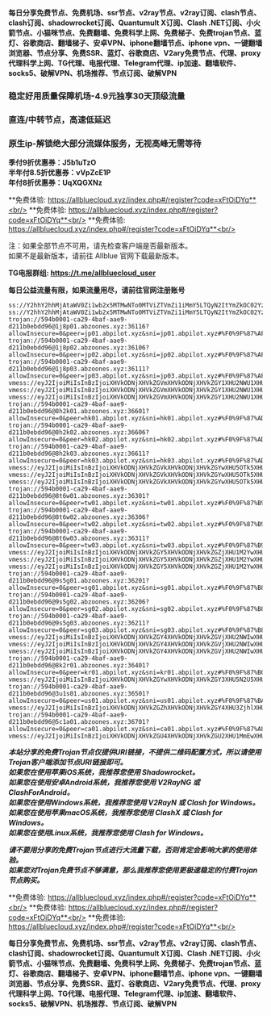 **每日分享免费节点、免费机场、ssr节点、v2ray节点、v2ray订阅、clash节点、clash订阅、shadowrocket订阅、Quantumult X订阅、Clash .NET订阅、小火箭节点、小猫咪节点、免费翻墙、免费科学上网、免费梯子、免费trojan节点、蓝灯、谷歌商店、翻墙梯子、安卓VPN、iphone翻墙节点、iphone vpn、一键翻墙浏览器、节点分享、免费SSR、蓝灯、谷歌商店、V2ary免费节点、代理、proxy代理科学上网、TG代理、电报代理、Telegram代理、ip加速、翻墙软件、socks5、破解VPN、机场推荐、节点订阅、破解VPN**

### 稳定好用质量保障机场-4.9元独享30天顶级流量
### 直连/中转节点，高速低延迟
### 原生ip-解锁绝大部分流媒体服务，无视高峰无需等待

**季付9折优惠券：J5b1uTzO**<br/>
**半年付8.5折优惠券：vVpZcE1P**<br/>
**年付8折优惠券：UqXQGXNz**<br/>

**免费体验: https://allbluecloud.xyz/index.php#/register?code=xFtOiDYq**<br/>
**免费体验: https://allbluecloud.xyz/index.php#/register?code=xFtOiDYq**<br/>
**免费体验: https://allbluecloud.xyz/index.php#/register?code=xFtOiDYq**<br/>

注：如果全部节点不可用，请先检查客户端是否最新版本。<br/>
如果不是最新版本，请前往 Allblue 官网下载最新版本。

**TG电报群组: https://t.me/allbluecloud_user**

**每日公益流量有限，如果流量用尽，请前往官网注册账号**

```
ss://Y2hhY2hhMjAtaWV0Zi1wb2x5MTMwNTo0MTViZTVmZi1iMmY5LTQyN2ItYmZkOC02YzgzM2EwZTVkZWU=@1.1.1.1:53#%E5%AE%98%E6%96%B9%E7%BD%91%E7%AB%99%EF%BC%9Aallbluecloud.xyz
ss://Y2hhY2hhMjAtaWV0Zi1wb2x5MTMwNTo0MTViZTVmZi1iMmY5LTQyN2ItYmZkOC02YzgzM2EwZTVkZWU=@1.1.1.1:53#%E5%A4%87%E7%94%A8%E5%9F%9F%E5%90%8D%EF%BC%9Awww.abcloud365.xyz
trojan://594b0001-ca29-4baf-aae9-d211b0ebdd96@1j8p01.abzoones.xyz:36116?allowInsecure=0&peer=jp01.abpilot.xyz&sni=jp01.abpilot.xyz#%F0%9F%87%AF%F0%9F%87%B5%E6%97%A5%E6%9C%AC01
trojan://594b0001-ca29-4baf-aae9-d211b0ebdd96@1j8p02.abzoones.xyz:36106?allowInsecure=0&peer=jp02.abpilot.xyz&sni=jp02.abpilot.xyz#%F0%9F%87%AF%F0%9F%87%B5%E6%97%A5%E6%9C%AC02
trojan://594b0001-ca29-4baf-aae9-d211b0ebdd96@1j8p03.abzoones.xyz:36111?allowInsecure=0&peer=jp03.abpilot.xyz&sni=jp03.abpilot.xyz#%F0%9F%87%AF%F0%9F%87%B5%E6%97%A5%E6%9C%AC03
vmess://eyJ2IjoiMiIsInBzIjoiXHVkODNjXHVkZGVmXHVkODNjXHVkZGY1XHU2NWU1XHU2NzJjMDQiLCJhZGQiOiIxajhwMDQuYWJ6b29uZXMueHl6IiwicG9ydCI6IjM2MTE2IiwiaWQiOiI1OTRiMDAwMS1jYTI5LTRiYWYtYWFlOS1kMjExYjBlYmRkOTYiLCJhaWQiOiIwIiwibmV0IjoidGNwIiwidHlwZSI6Im5vbmUiLCJob3N0IjoiIiwicGF0aCI6IiIsInRscyI6InRscyIsInNuaSI6ImpwMDQuYWJwaWxvdC54eXoifQ==
vmess://eyJ2IjoiMiIsInBzIjoiXHVkODNjXHVkZGVmXHVkODNjXHVkZGY1XHU2NWU1XHU2NzJjMDUiLCJhZGQiOiIxajhwMDUuYWJ6b29uZXMueHl6IiwicG9ydCI6IjM2MTA2IiwiaWQiOiI1OTRiMDAwMS1jYTI5LTRiYWYtYWFlOS1kMjExYjBlYmRkOTYiLCJhaWQiOiIwIiwibmV0IjoidGNwIiwidHlwZSI6Im5vbmUiLCJob3N0IjoiIiwicGF0aCI6IiIsInRscyI6InRscyIsInNuaSI6ImpwMDUuYWJwaWxvdC54eXoifQ==
vmess://eyJ2IjoiMiIsInBzIjoiXHVkODNjXHVkZGVmXHVkODNjXHVkZGY1XHU2NWU1XHU2NzJjMDYiLCJhZGQiOiIxajhwMDYuYWJ6b29uZXMueHl6IiwicG9ydCI6IjM2MTExIiwiaWQiOiI1OTRiMDAwMS1jYTI5LTRiYWYtYWFlOS1kMjExYjBlYmRkOTYiLCJhaWQiOiIwIiwibmV0IjoidGNwIiwidHlwZSI6Im5vbmUiLCJob3N0IjoiIiwicGF0aCI6IiIsInRscyI6InRscyIsInNuaSI6ImpwMDYuYWJwaWxvdC54eXoifQ==
trojan://594b0001-ca29-4baf-aae9-d211b0ebdd96@8h2k01.abzoones.xyz:36601?allowInsecure=0&peer=hk01.abpilot.xyz&sni=hk01.abpilot.xyz#%F0%9F%87%AD%F0%9F%87%B0%E9%A6%99%E6%B8%AF01
trojan://594b0001-ca29-4baf-aae9-d211b0ebdd96@8h2k02.abzoones.xyz:36606?allowInsecure=0&peer=hk02.abpilot.xyz&sni=hk02.abpilot.xyz#%F0%9F%87%AD%F0%9F%87%B0%E9%A6%99%E6%B8%AF02
trojan://594b0001-ca29-4baf-aae9-d211b0ebdd96@8h2k03.abzoones.xyz:36611?allowInsecure=0&peer=hk03.abpilot.xyz&sni=hk03.abpilot.xyz#%F0%9F%87%AD%F0%9F%87%B0%E9%A6%99%E6%B8%AF03
vmess://eyJ2IjoiMiIsInBzIjoiXHVkODNjXHVkZGVkXHVkODNjXHVkZGYwXHU5OTk5XHU2ZTJmMDQiLCJhZGQiOiI4aDJrMDQuYWJ6b29uZXMueHl6IiwicG9ydCI6IjM2NjAxIiwiaWQiOiI1OTRiMDAwMS1jYTI5LTRiYWYtYWFlOS1kMjExYjBlYmRkOTYiLCJhaWQiOiIwIiwibmV0IjoidGNwIiwidHlwZSI6Im5vbmUiLCJob3N0IjoiIiwicGF0aCI6IiIsInRscyI6InRscyIsInNuaSI6ImhrMDQuYWJwaWxvdC54eXoifQ==
vmess://eyJ2IjoiMiIsInBzIjoiXHVkODNjXHVkZGVkXHVkODNjXHVkZGYwXHU5OTk5XHU2ZTJmMDUiLCJhZGQiOiI4aDJrMDUuYWJ6b29uZXMueHl6IiwicG9ydCI6IjM2NjA2IiwiaWQiOiI1OTRiMDAwMS1jYTI5LTRiYWYtYWFlOS1kMjExYjBlYmRkOTYiLCJhaWQiOiIwIiwibmV0IjoidGNwIiwidHlwZSI6Im5vbmUiLCJob3N0IjoiIiwicGF0aCI6IiIsInRscyI6InRscyIsInNuaSI6ImhrMDUuYWJwaWxvdC54eXoifQ==
vmess://eyJ2IjoiMiIsInBzIjoiXHVkODNjXHVkZGVkXHVkODNjXHVkZGYwXHU5OTk5XHU2ZTJmMDYiLCJhZGQiOiI4aDJrMDYuYWJ6b29uZXMueHl6IiwicG9ydCI6IjM2NjExIiwiaWQiOiI1OTRiMDAwMS1jYTI5LTRiYWYtYWFlOS1kMjExYjBlYmRkOTYiLCJhaWQiOiIwIiwibmV0IjoidGNwIiwidHlwZSI6Im5vbmUiLCJob3N0IjoiIiwicGF0aCI6IiIsInRscyI6InRscyIsInNuaSI6ImhrMDYuYWJwaWxvdC54eXoifQ==
trojan://594b0001-ca29-4baf-aae9-d211b0ebdd96@8t6w01.abzoones.xyz:36301?allowInsecure=0&peer=tw01.abpilot.xyz&sni=tw01.abpilot.xyz#%F0%9F%87%B9%F0%9F%87%BC%E5%8F%B0%E6%B9%BE01
trojan://594b0001-ca29-4baf-aae9-d211b0ebdd96@8t6w02.abzoones.xyz:36306?allowInsecure=0&peer=tw02.abpilot.xyz&sni=tw02.abpilot.xyz#%F0%9F%87%B9%F0%9F%87%BC%E5%8F%B0%E6%B9%BE02
trojan://594b0001-ca29-4baf-aae9-d211b0ebdd96@8t6w03.abzoones.xyz:36311?allowInsecure=0&peer=tw03.abpilot.xyz&sni=tw03.abpilot.xyz#%F0%9F%87%B9%F0%9F%87%BC%E5%8F%B0%E6%B9%BE03
vmess://eyJ2IjoiMiIsInBzIjoiXHVkODNjXHVkZGY5XHVkODNjXHVkZGZjXHU1M2YwXHU2ZTdlMDQiLCJhZGQiOiI4dDZ3MDQuYWJ6b29uZXMueHl6IiwicG9ydCI6IjM2MzAxIiwiaWQiOiI1OTRiMDAwMS1jYTI5LTRiYWYtYWFlOS1kMjExYjBlYmRkOTYiLCJhaWQiOiIwIiwibmV0IjoidGNwIiwidHlwZSI6Im5vbmUiLCJob3N0IjoiIiwicGF0aCI6IiIsInRscyI6InRscyIsInNuaSI6InR3MDQuYWJwaWxvdC54eXoifQ==
vmess://eyJ2IjoiMiIsInBzIjoiXHVkODNjXHVkZGY5XHVkODNjXHVkZGZjXHU1M2YwXHU2ZTdlMDUiLCJhZGQiOiI4dDZ3MDUuYWJ6b29uZXMueHl6IiwicG9ydCI6IjM2MzA2IiwiaWQiOiI1OTRiMDAwMS1jYTI5LTRiYWYtYWFlOS1kMjExYjBlYmRkOTYiLCJhaWQiOiIwIiwibmV0IjoidGNwIiwidHlwZSI6Im5vbmUiLCJob3N0IjoiIiwicGF0aCI6IiIsInRscyI6InRscyIsInNuaSI6InR3MDUuYWJwaWxvdC54eXoifQ==
vmess://eyJ2IjoiMiIsInBzIjoiXHVkODNjXHVkZGY5XHVkODNjXHVkZGZjXHU1M2YwXHU2ZTdlMDYiLCJhZGQiOiI4dDZ3MDYuYWJ6b29uZXMueHl6IiwicG9ydCI6IjM2MzExIiwiaWQiOiI1OTRiMDAwMS1jYTI5LTRiYWYtYWFlOS1kMjExYjBlYmRkOTYiLCJhaWQiOiIwIiwibmV0IjoidGNwIiwidHlwZSI6Im5vbmUiLCJob3N0IjoiIiwicGF0aCI6IiIsInRscyI6InRscyIsInNuaSI6InR3MDYuYWJwaWxvdC54eXoifQ==
trojan://594b0001-ca29-4baf-aae9-d211b0ebdd96@9s5g01.abzoones.xyz:36201?allowInsecure=0&peer=sg01.abpilot.xyz&sni=sg01.abpilot.xyz#%F0%9F%87%B8%F0%9F%87%AC%E6%96%B0%E5%8A%A0%E5%9D%A101
trojan://594b0001-ca29-4baf-aae9-d211b0ebdd96@9s5g02.abzoones.xyz:36206?allowInsecure=0&peer=sg02.abpilot.xyz&sni=sg02.abpilot.xyz#%F0%9F%87%B8%F0%9F%87%AC%E6%96%B0%E5%8A%A0%E5%9D%A102
trojan://594b0001-ca29-4baf-aae9-d211b0ebdd96@9s5g03.abzoones.xyz:36211?allowInsecure=0&peer=sg03.abpilot.xyz&sni=sg03.abpilot.xyz#%F0%9F%87%B8%F0%9F%87%AC%E6%96%B0%E5%8A%A0%E5%9D%A103
vmess://eyJ2IjoiMiIsInBzIjoiXHVkODNjXHVkZGY4XHVkODNjXHVkZGVjXHU2NWIwXHU1MmEwXHU1NzYxMDQiLCJhZGQiOiI5czVnMDQuYWJ6b29uZXMueHl6IiwicG9ydCI6IjM2MjAxIiwiaWQiOiI1OTRiMDAwMS1jYTI5LTRiYWYtYWFlOS1kMjExYjBlYmRkOTYiLCJhaWQiOiIwIiwibmV0IjoidGNwIiwidHlwZSI6Im5vbmUiLCJob3N0IjoiIiwicGF0aCI6IiIsInRscyI6InRscyIsInNuaSI6InNnMDQuYWJwaWxvdC54eXoifQ==
vmess://eyJ2IjoiMiIsInBzIjoiXHVkODNjXHVkZGY4XHVkODNjXHVkZGVjXHU2NWIwXHU1MmEwXHU1NzYxMDUiLCJhZGQiOiI5czVnMDUuYWJ6b29uZXMueHl6IiwicG9ydCI6IjM2MjA2IiwiaWQiOiI1OTRiMDAwMS1jYTI5LTRiYWYtYWFlOS1kMjExYjBlYmRkOTYiLCJhaWQiOiIwIiwibmV0IjoidGNwIiwidHlwZSI6Im5vbmUiLCJob3N0IjoiIiwicGF0aCI6IiIsInRscyI6InRscyIsInNuaSI6InNnMDUuYWJwaWxvdC54eXoifQ==
vmess://eyJ2IjoiMiIsInBzIjoiXHVkODNjXHVkZGY4XHVkODNjXHVkZGVjXHU2NWIwXHU1MmEwXHU1NzYxMDYiLCJhZGQiOiI5czVnMDYuYWJ6b29uZXMueHl6IiwicG9ydCI6IjM2MjExIiwiaWQiOiI1OTRiMDAwMS1jYTI5LTRiYWYtYWFlOS1kMjExYjBlYmRkOTYiLCJhaWQiOiIwIiwibmV0IjoidGNwIiwidHlwZSI6Im5vbmUiLCJob3N0IjoiIiwicGF0aCI6IiIsInRscyI6InRscyIsInNuaSI6InNnMDYuYWJwaWxvdC54eXoifQ==
trojan://594b0001-ca29-4baf-aae9-d211b0ebdd96@8k2r01.abzoones.xyz:36401?allowInsecure=0&peer=kr01.abpilot.xyz&sni=kr01.abpilot.xyz#%F0%9F%87%B0%F0%9F%87%B7%E9%9F%A9%E5%9B%BD01
vmess://eyJ2IjoiMiIsInBzIjoiXHVkODNjXHVkZGYwXHVkODNjXHVkZGY3XHU5N2U5XHU1NmZkMDQiLCJhZGQiOiI4azJyMDQuYWJ6b29uZXMueHl6IiwicG9ydCI6IjM2NDAxIiwiaWQiOiI1OTRiMDAwMS1jYTI5LTRiYWYtYWFlOS1kMjExYjBlYmRkOTYiLCJhaWQiOiIwIiwibmV0IjoidGNwIiwidHlwZSI6Im5vbmUiLCJob3N0IjoiIiwicGF0aCI6IiIsInRscyI6InRscyIsInNuaSI6ImtyMDQuYWJwaWxvdC54eXoifQ==
trojan://594b0001-ca29-4baf-aae9-d211b0ebdd96@3u1s01.abzoones.xyz:36501?allowInsecure=0&peer=us01.abpilot.xyz&sni=us01.abpilot.xyz#%F0%9F%87%BA%F0%9F%87%B8%E7%BE%8E%E5%9B%BD01
vmess://eyJ2IjoiMiIsInBzIjoiXHVkODNjXHVkZGZhXHVkODNjXHVkZGY4XHU3ZjhlXHU1NmZkMDQiLCJhZGQiOiIzdTFzMDQuYWJ6b29uZXMueHl6IiwicG9ydCI6IjM2NTAxIiwiaWQiOiI1OTRiMDAwMS1jYTI5LTRiYWYtYWFlOS1kMjExYjBlYmRkOTYiLCJhaWQiOiIwIiwibmV0IjoidGNwIiwidHlwZSI6Im5vbmUiLCJob3N0IjoiIiwicGF0aCI6IiIsInRscyI6InRscyIsInNuaSI6InVzMDQuYWJwaWxvdC54eXoifQ==
trojan://594b0001-ca29-4baf-aae9-d211b0ebdd96@5c1a01.abzoones.xyz:36701?allowInsecure=0&peer=ca01.abpilot.xyz&sni=ca01.abpilot.xyz#%F0%9F%87%A8%F0%9F%87%A6%E5%8A%A0%E6%8B%BF%E5%A4%A701
vmess://eyJ2IjoiMiIsInBzIjoiXHVkODNjXHVkZGU4XHVkODNjXHVkZGU2XHU1MmEwXHU2MmZmXHU1OTI3MDQiLCJhZGQiOiI1YzFhMDQuYWJ6b29uZXMueHl6IiwicG9ydCI6IjM2NzAxIiwiaWQiOiI1OTRiMDAwMS1jYTI5LTRiYWYtYWFlOS1kMjExYjBlYmRkOTYiLCJhaWQiOiIwIiwibmV0IjoidGNwIiwidHlwZSI6Im5vbmUiLCJob3N0IjoiIiwicGF0aCI6IiIsInRscyI6InRscyIsInNuaSI6ImNhMDQuYWJwaWxvdC54eXoifQ==

```
***本站分享的免费Trojan节点仅提供URI链接，不提供二维码配置方式，所以请使用Trojan客户端添加节点URI链接即可。***<br/>
***如果您在使用苹果iOS系统，我推荐您使用 Shadowrocket。***<br/>
***如果您在使用安卓Android系统，我推荐您使用 V2RayNG 或 ClashForAndroid。***<br/>
***如果您在使用Windows系统，我推荐您使用 V2RayN 或 Clash  for Windows。***<br/>
***如果您在使用苹果macOS系统，我推荐您使用 ClashX 或 Clash  for Windows。***<br/>
***如果您在使用Linux系统，我推荐您使用 Clash  for Windows。***<br/>

***请不要用分享的免费Trojan节点进行大流量下载，否则肯定会影响大家的使用体验。***<br/>
***如果您对Trojan免费节点不够满意，那么我推荐您使用更极速稳定的付费Trojan节点购买。***<br/>

**免费体验: https://allbluecloud.xyz/index.php#/register?code=xFtOiDYq**<br/>
**免费体验: https://allbluecloud.xyz/index.php#/register?code=xFtOiDYq**<br/>
**免费体验: https://allbluecloud.xyz/index.php#/register?code=xFtOiDYq**<br/>

**每日分享免费节点、免费机场、ssr节点、v2ray节点、v2ray订阅、clash节点、clash订阅、shadowrocket订阅、Quantumult X订阅、Clash .NET订阅、小火箭节点、小猫咪节点、免费翻墙、免费科学上网、免费梯子、免费trojan节点、蓝灯、谷歌商店、翻墙梯子、安卓VPN、iphone翻墙节点、iphone vpn、一键翻墙浏览器、节点分享、免费SSR、蓝灯、谷歌商店、V2ary免费节点、代理、proxy代理科学上网、TG代理、电报代理、Telegram代理、ip加速、翻墙软件、socks5、破解VPN、机场推荐、节点订阅、破解VPN**
